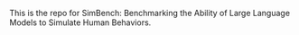 This is the repo for SimBench: Benchmarking the Ability of Large Language Models to Simulate Human Behaviors.

